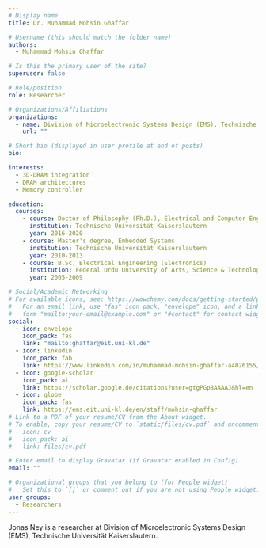```yaml
---
# Display name
title: Dr. Muhammad Mohsin Ghaffar

# Username (this should match the folder name)
authors:
  - Muhammad Mohsin Ghaffar

# Is this the primary user of the site?
superuser: false

# Role/position
role: Researcher

# Organizations/Affiliations
organizations:
  - name: Division of Microelectronic Systems Design (EMS), Technische Universität Kaiserslautern
    url: ""

# Short bio (displayed in user profile at end of posts)
bio:

interests:
  - 3D-DRAM integration
  - DRAM architectures
  - Memory controller

education:
  courses:
    - course: Doctor of Philosophy (Ph.D.), Electrical and Computer Engineering
      institution: Technische Universität Kaiserslautern
      year: 2016-2020
    - course: Master's degree, Embedded Systems
      institution: Technische Universität Kaiserslautern
      year: 2010-2013
    - course: B.Sc, Electrical Engineering (Electronics)
      institution: Federal Urdu University of Arts, Science & Technology, Islamabad.
      year: 2005-2009

# Social/Academic Networking
# For available icons, see: https://wowchemy.com/docs/getting-started/page-builder/#icons
#   For an email link, use "fas" icon pack, "envelope" icon, and a link in the
#   form "mailto:your-email@example.com" or "#contact" for contact widget.
social:
  - icon: envelope
    icon_pack: fas
    link: "mailto:ghaffar@eit.uni-kl.de"
  - icon: linkedin
    icon_pack: fab
    link: https://www.linkedin.com/in/muhammad-mohsin-ghaffar-a4026155/?originalSubdomain=de
  - icon: google-scholar
    icon_pack: ai
    link: https://scholar.google.de/citations?user=gtgPGp8AAAAJ&hl=en
  - icon: globe
    icon_pack: fas
    link: https://ems.eit.uni-kl.de/en/staff/mohsin-ghaffar
# Link to a PDF of your resume/CV from the About widget.
# To enable, copy your resume/CV to `static/files/cv.pdf` and uncomment the lines below.
# - icon: cv
#   icon_pack: ai
#   link: files/cv.pdf

# Enter email to display Gravatar (if Gravatar enabled in Config)
email: ""

# Organizational groups that you belong to (for People widget)
#   Set this to `[]` or comment out if you are not using People widget.
user_groups:
  - Researchers
---
```


Jonas Ney is a researcher at Division of Microelectronic Systems Design (EMS), Technische Universität Kaiserslautern.
